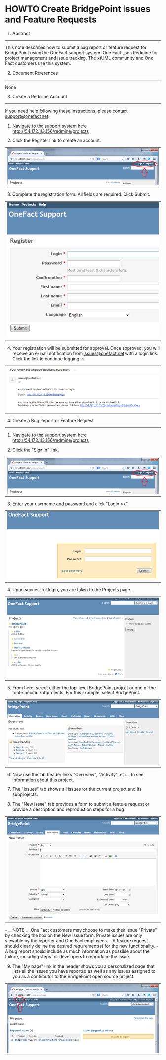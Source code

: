 # HOWTO Create BridgePoint Issues and Feature Requests

1. Abstract
-----------
This note describes how to submit a bug report or feature request for BridgePoint using the OneFact support system.  One Fact
uses Redmine for project management and issue tracking.  The xtUML community and One Fact customers use this system.

2. Document References
----------------------
None

3. Create a Redmine Account
-------------
If you need help following these instructions, please contact support@onefact.net.

1.  Navigate to the support system here http://54.172.113.156/redmine/projects

2.  Click the Register link to create an account.
<table><tr><td>
<img src="images/register_sign_in.png">
</td></tr></table>

3.  Complete the registration form.  All fields are required. Click Submit.
<table><tr><td>
<img src="images/registration_form.png">
</td></tr></table>

4. Your registration will be submitted for approval.  Once approved, you will receive an e-mail notification from issues@onefact.net with a login link. Click the link to continue logging in.
<table><tr><td>
<img src="images/approved_activation.png">
</td></tr></table>

4. Create a Bug Report or Feature Request
-------------
1.  Navigate to the support system here http://54.172.113.156/redmine/projects

2.  Click the "Sign in" link.
<table><tr><td>
<img src="images/register_sign_in.png">
</td></tr></table>

3. Enter your username and password and click "Login >>"
<table><tr><td>
<img src="images/login.png">
</td></tr></table>

4. Upon successful login, you are taken to the Projects page.
<table><tr><td>
<img src="images/projects_page.png">
</td></tr></table>

5. From here, select either the top-level BridgePoint project or one of the tool-specific subprojects.  For this example, select BridgePoint.
<table><tr><td>
<img src="images/BridgePoint_project.png">
</td></tr></table>

6. Now use the tab header links "Overview", "Activity", etc... to see information about this project.

7. The "Issues" tab shows all issues for the current project and its subprojects.

8. The "New issue" tab provides a form to submit a feature request or provide a description and reproduction steps for a bug.
<table><tr><td>
<img src="images/new_issue.png">
</td></tr></table>
  - __NOTE:__ One Fact customers may choose to make their issue "Private" by checking the box on the New Issue form.  Private issues are only viewable by the reporter and One Fact employees.
  - A feature request should clearly define the desired requirement(s) for the new functionality.
  - A bug report should include as much information as possible about the failure, including steps for developers to reproduce the issue.

9. The "My page" link in the header shows you a personalized page that lists all the issues you have reported as well as any issues assigned to you as a contributor to the BridgePoint open source project.
<table><tr><td>
<img src="images/my_page.png">
</td></tr></table>
